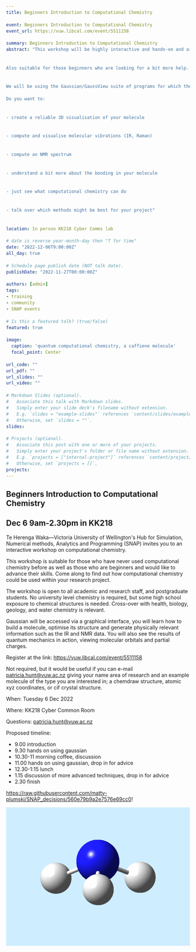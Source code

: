 ```yaml
---
title: Beginners Introduction to Computational Chemistry

event: Beginners Introduction to Computational Chemistry
event_url: https://vuw.libcal.com/event/5511158

summary: Beginners Introduction to Computational Chemistry
abstract: "This workshop will be highly interactive and hands-on and aimed at those who have not yet tried computational chemistry on molecules.  You don't need to be a chemist!  High-school chemistry or biology is enough.


Also suitable for those beginners who are looking for a bit more help.  Do you already have the basics and want to talk through a project or problems, come along for some expert advice!


We will be using the Gaussian/GaussView suite of programs for which the University has a site license.  We will also talk about where quantum chemical computational chemistry can be useful, and where/what other computational chemistry methods are possible.  

Do you want to:


- create a reliable 3D visualisation of your molecule


- compute and visualise molecular vibrations (IR, Raman)


- compute an NMR spectrum


- understand a bit more about the bonding in your molecule


- just see what computational chemistry can do


- talk over which methods might be best for your project"


location: In person KK218 Cyber Comms lab

# date is reverse year-month-day then "T for time"
date: "2022-12-06T9:00:00Z"
all_day: true

# Schedule page publish date (NOT talk date).
publishDate: "2022-11-27T00:00:00Z"

authors: [admin]
tags:
- training
- community
- SNAP events

# Is this a featured talk? (true/false)
featured: true

image:
  caption: 'quantum computational chemistry, a caffiene molecule'
  focal_point: Center

url_code: ""
url_pdf: ""
url_slides: ""
url_video: ""

# Markdown Slides (optional).
#   Associate this talk with Markdown slides.
#   Simply enter your slide deck's filename without extension.
#   E.g. `slides = "example-slides"` references `content/slides/example-slides.md`.
#   Otherwise, set `slides = ""`.
slides:

# Projects (optional).
#   Associate this post with one or more of your projects.
#   Simply enter your project's folder or file name without extension.
#   E.g. `projects = ["internal-project"]` references `content/project/deep-learning/index.md`.
#   Otherwise, set `projects = []`.
projects:
---
```


## Beginners Introduction to Computational Chemistry 

## Dec 6 9am-2.30pm in KK218

Te Herenga Waka—Victoria University of Wellington's Hub for Simulation, Numerical methods, Analytics and Programming (SNAP) invites you to an interactive workshop on computational chemistry.

This workshop is suitable for those who have never used computational chemistry before as well as those who are beginners and would like to advance their skills.  Come along to find out how computational chemistry could be used within your research project. 

The workshop is open to all academic and research staff, and postgraduate students.  No university level chemistry is required, but some high school exposure to chemical structures is needed.  Cross-over with health, biology, geology, and water chemistry is relevant.

Gaussian will be accessed via a graphical interface, you will learn how to build a molecule, optimise its structure and generate physically relevant information such as the IR and NMR data.  You will also see the results of quantum mechanics in action, viewing molecular orbitals and partial charges.

Register at the link:  https://vuw.libcal.com/event/5511158

Not required, but it would be useful if you can e-mail <a href="mailto:patricia.hunt@vuw.ac.nz">patricia.hunt@vuw.ac.nz</a> giving your name area of research and an example molecule of the type you are interested in; a chemdraw structure, atomic xyz coordinates, or cif crystal structure.

When: Tuesday 6 Dec 2022

Where: KK218 Cyber Common Room

Questions: <a href="mailto:patricia.hunt@vuw.ac.nz">patricia.hunt@vuw.ac.nz</a>

Proposed timeline: 

- 9.00 introduction
- 9.30 hands on using gaussian
- 10.30-11 morning coffee, discussion
- 11.00 hands on using gaussian, drop in for advice
- 12.30-1:15 lunch
- 1.15 discussion of more advanced techniques, drop in for advice
- 2.30 finish

https://raw.githubusercontent.com/matty-plumski/SNAP_decisions/560e79b9a2e7576e69cc0!

![animation test](https://raw.githubusercontent.com/matty-plumski/SNAP_decisions/560e79b9a2e7576e69cc01fa42145469d1be11f2/static/uploads/ammonia_umbrella.gif)